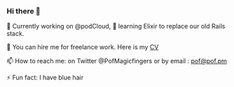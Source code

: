 ### Hi there 👋

🔭 Currently working on @podCloud, 🌱 learning  Elixir to replace our old Rails stack. 

💼 You can hire me for freelance work. Here is my [CV](https://pof.pm/cv)


📫 How to reach me: on Twitter @PofMagicfingers or by email : pof@pof.pm

⚡ Fun fact: I have blue hair
